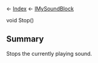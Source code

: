 ← [Index](Api-Index) ← [IMySoundBlock](SpaceEngineers.Game.ModAPI.Ingame.IMySoundBlock)

void Stop()

## Summary

Stops the currently playing sound.

